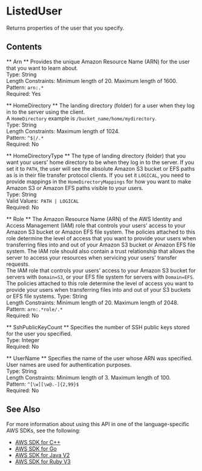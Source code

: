 # ListedUser<a name="API_ListedUser"></a>

Returns properties of the user that you specify\.

## Contents<a name="API_ListedUser_Contents"></a>

 ** Arn **   <a name="TransferFamily-Type-ListedUser-Arn"></a>
Provides the unique Amazon Resource Name \(ARN\) for the user that you want to learn about\.  
Type: String  
Length Constraints: Minimum length of 20\. Maximum length of 1600\.  
Pattern: `arn:.*`   
Required: Yes

 ** HomeDirectory **   <a name="TransferFamily-Type-ListedUser-HomeDirectory"></a>
The landing directory \(folder\) for a user when they log in to the server using the client\.  
A `HomeDirectory` example is `/bucket_name/home/mydirectory`\.  
Type: String  
Length Constraints: Maximum length of 1024\.  
Pattern: `^$|/.*`   
Required: No

 ** HomeDirectoryType **   <a name="TransferFamily-Type-ListedUser-HomeDirectoryType"></a>
The type of landing directory \(folder\) that you want your users' home directory to be when they log in to the server\. If you set it to `PATH`, the user will see the absolute Amazon S3 bucket or EFS paths as is in their file transfer protocol clients\. If you set it `LOGICAL`, you need to provide mappings in the `HomeDirectoryMappings` for how you want to make Amazon S3 or Amazon EFS paths visible to your users\.  
Type: String  
Valid Values:` PATH | LOGICAL`   
Required: No

 ** Role **   <a name="TransferFamily-Type-ListedUser-Role"></a>
The Amazon Resource Name \(ARN\) of the AWS Identity and Access Management \(IAM\) role that controls your users' access to your Amazon S3 bucket or Amazon EFS file system\. The policies attached to this role determine the level of access that you want to provide your users when transferring files into and out of your Amazon S3 bucket or Amazon EFS file system\. The IAM role should also contain a trust relationship that allows the server to access your resources when servicing your users' transfer requests\.  
The IAM role that controls your users' access to your Amazon S3 bucket for servers with `Domain=S3`, or your EFS file system for servers with `Domain=EFS`\.   
The policies attached to this role determine the level of access you want to provide your users when transferring files into and out of your S3 buckets or EFS file systems\.
Type: String  
Length Constraints: Minimum length of 20\. Maximum length of 2048\.  
Pattern: `arn:.*role/.*`   
Required: No

 ** SshPublicKeyCount **   <a name="TransferFamily-Type-ListedUser-SshPublicKeyCount"></a>
Specifies the number of SSH public keys stored for the user you specified\.  
Type: Integer  
Required: No

 ** UserName **   <a name="TransferFamily-Type-ListedUser-UserName"></a>
Specifies the name of the user whose ARN was specified\. User names are used for authentication purposes\.  
Type: String  
Length Constraints: Minimum length of 3\. Maximum length of 100\.  
Pattern: `^[\w][\w@.-]{2,99}$`   
Required: No

## See Also<a name="API_ListedUser_SeeAlso"></a>

For more information about using this API in one of the language\-specific AWS SDKs, see the following:
+  [AWS SDK for C\+\+](https://docs.aws.amazon.com/goto/SdkForCpp/transfer-2018-11-05/ListedUser) 
+  [AWS SDK for Go](https://docs.aws.amazon.com/goto/SdkForGoV1/transfer-2018-11-05/ListedUser) 
+  [AWS SDK for Java V2](https://docs.aws.amazon.com/goto/SdkForJavaV2/transfer-2018-11-05/ListedUser) 
+  [AWS SDK for Ruby V3](https://docs.aws.amazon.com/goto/SdkForRubyV3/transfer-2018-11-05/ListedUser) 